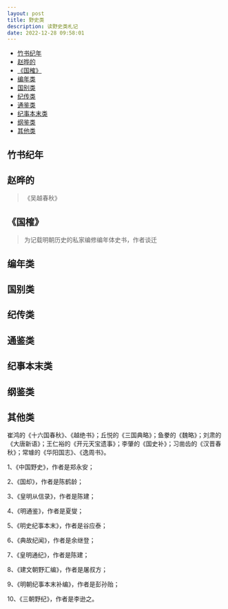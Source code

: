```yaml
---
layout: post
title: 野史类
description: 读野史类札记
date: 2022-12-28 09:58:01
---
```


- [竹书纪年](#竹书纪年)
- [赵晔的](#赵晔的)
- [《国榷》](#国榷)
- [编年类](#编年类)
- [国别类](#国别类)
- [纪传类](#纪传类)
- [通鉴类](#通鉴类)
- [纪事本末类](#纪事本末类)
- [纲鉴类](#纲鉴类)
- [其他类](#其他类)

## 竹书纪年

## 赵晔的

> 《吴越春秋》

## 《国榷》

> 为记载明朝历史的私家编修编年体史书，作者谈迁

## 编年类

## 国别类

## 纪传类

## 通鉴类

## 纪事本末类

## 纲鉴类

## 其他类

崔鸿的《十六国春秋》、《越绝书》；丘悦的《三国典略》；鱼豢的《魏略》；刘肃的《大唐新语》；王仁裕的《开元天宝遗事》；李肇的《国史补》；习凿齿的《汉晋春秋》；常璩的《华阳国志》、《逸周书》。

1、《中国野史》，作者是郑永安；

2、《国却》，作者是陈鹤龄；

3、《皇明从信录》，作者是陈建；

4、《明通鉴》，作者是夏燮；

5、《明史纪事本末》，作者是谷应泰；

6、《典故纪闻》，作者是余继登；

7、《皇明通纪》，作者是陈建；

8、《建文朝野汇编》，作者是屠叔方；

9、《明朝纪事本末补编》，作者是彭孙贻；

10、《三朝野纪》，作者是李逊之。